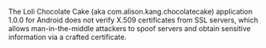 The Loli Chocolate Cake (aka com.alison.kang.chocolatecake) application 1.0.0 for Android does not verify X.509 certificates from SSL servers, which allows man-in-the-middle attackers to spoof servers and obtain sensitive information via a crafted certificate.